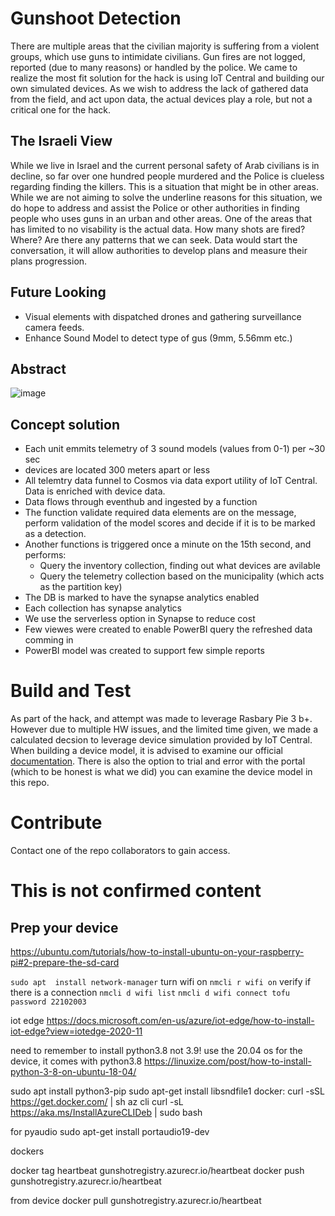 # Gunshoot Detection 
There are multiple areas that the civilian majority is suffering from a violent groups, which use guns to intimidate civilians. 
Gun fires are not logged, reported (due to many reasons) or handled by the police.
We came to realize the most fit solution for the hack is using IoT Central and building our own simulated devices. As we wish to address the lack of gathered data from the field, and act upon data, the actual devices play a role, but not a critical one for the hack.

## The Israeli View
While we live in Israel and the current personal safety of Arab civilians is in decline, so far over one hundred people murdered and the Police is clueless regarding finding the killers. This is a situation that might be in other areas. While we are not aiming to solve the underline reasons for this situation, we do hope to address and assist the Police or other authorities in finding people who uses guns in an urban and other areas. One of the areas that has limited to no visability is the actual data. How many shots are fired? Where? Are there any patterns that we can seek.
Data would start the conversation, it will allow authorities to develop plans and measure their plans progression.

## Future Looking 
- Visual elements with dispatched drones and gathering surveillance camera feeds.
- Enhance Sound Model to detect type of gus (9mm, 5.56mm etc.)

 
## Abstract
![image](https://user-images.githubusercontent.com/37622785/137107471-072e14ec-fbb6-4dda-808a-c03f3403f7c0.png)


## Concept solution
- Each unit emmits telemetry of 3 sound models (values from 0-1) per ~30 sec
- devices are located 300 meters apart or less
- All telemtry data funnel to Cosmos via data export utility of IoT Central. Data is enriched with device data.
- Data flows through eventhub and ingested by a function
- The function validate required data elements are on the message, perform validation of the model scores and decide if it is to be marked as a detection.
- Another functions is triggered once a minute on the 15th second, and performs:
    - Query the inventory collection, finding out what devices are avilable
    - Query the telemetry collection based on the municipality (which acts as the partition key)
- The DB is marked to have the synapse analytics enabled
- Each collection has synapse analytics
- We use the serverless option in Synapse to reduce cost
- Few viewes were created to enable PowerBI query the refreshed data comming in
- PowerBI model was created to support few simple reports

# Build and Test
As part of the hack, and attempt was made to leverage Rasbary Pie 3 b+. However due to multiple HW issues, and the limited time given, we made a calculated decsion to leverage device simulation provided by IoT Central.
When building a device model, it is advised to examine our official  [documentation](https://docs.microsoft.com/en-us/azure/iot-edge/how-to-vs-code-develop-module?view=iotedge-2020-11).
There is also the option to trial and error with the portal (which to be honest is what we did) you can examine the device model in this repo.

# Contribute
Contact one of the repo collaborators to gain access. 

# This is not confirmed content 
## Prep your device
https://ubuntu.com/tutorials/how-to-install-ubuntu-on-your-raspberry-pi#2-prepare-the-sd-card

```sudo apt  install network-manager```
turn wifi on
```nmcli r wifi on```
verify if there is a connection
```nmcli d wifi list```
```nmcli d wifi connect tofu password 22102003```

iot edge
https://docs.microsoft.com/en-us/azure/iot-edge/how-to-install-iot-edge?view=iotedge-2020-11

need to remember to install python3.8 not 3.9!
use the 20.04 os for the device, it comes with python3.8
https://linuxize.com/post/how-to-install-python-3-8-on-ubuntu-18-04/

sudo apt install python3-pip
sudo apt-get install libsndfile1
docker:
curl -sSL https://get.docker.com/ | sh
az cli
curl -sL https://aka.ms/InstallAzureCLIDeb | sudo bash


for pyaudio
sudo apt-get install portaudio19-dev

dockers

docker tag heartbeat gunshotregistry.azurecr.io/heartbeat
docker push gunshotregistry.azurecr.io/heartbeat

from device
docker pull gunshotregistry.azurecr.io/heartbeat
